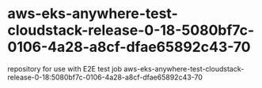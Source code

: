 # aws-eks-anywhere-test-cloudstack-release-0-18-5080bf7c-0106-4a28-a8cf-dfae65892c43-70
repository for use with E2E test job aws-eks-anywhere-test-cloudstack-release-0-18:5080bf7c-0106-4a28-a8cf-dfae65892c43-70
